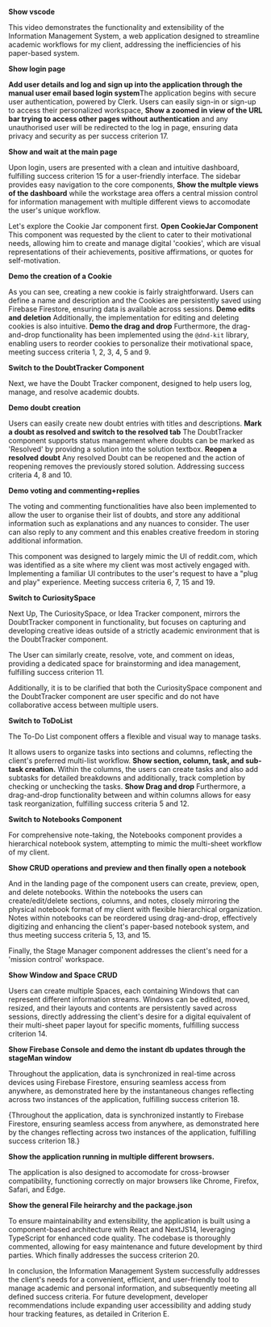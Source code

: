 **Show vscode**

This video demonstrates the functionality and extensibility of the Information Management System, a web application designed to streamline academic workflows for my client, addressing the inefficiencies of his paper-based system.

**Show login page**

**Add user details and log and sign up into the application through the manual user email based login system**The application begins with secure user authentication, powered by Clerk. Users can easily sign-in or sign-up to access their personalized workspace, **Show a zoomed in view of the URL bar trying to access other pages without authentication** and any unauthorised user will be redirected to the log in page, ensuring data privacy and security as per success criterion 17.

**Show and wait at the main page**

Upon login, users are presented with a clean and intuitive dashboard, fulfilling success criterion 15 for a user-friendly interface. The sidebar provides easy navigation to the core components, **Show the multple views of the dashboard** while the workstage area offers a central mission control for information management with multiple different views to accomodate the user's unique workflow.

Let's explore the Cookie Jar component first. **Open CookieJar Component** This component was requested by the client to cater to their motivational needs, allowing him to create and manage digital 'cookies', which are visual representations of their achievements, positive affirmations, or quotes for self-motivation.

**Demo the creation of a Cookie**

As you can see, creating a new cookie is fairly straightforward. Users can define a name and description and the Cookies are persistently saved using Firebase Firestore, ensuring data is available across sessions. **Demo edits and deletion** Additionally, the implementation for editing and deleting cookies is also intuitive. **Demo the drag and drop** Furthermore, the drag-and-drop functionality has been implemented using the `@dnd-kit` library, enabling users to reorder cookies to personalize their motivational space, meeting success criteria 1, 2, 3, 4, 5 and 9.

**Switch to the DoubtTracker Component**

Next, we have the Doubt Tracker component, designed to help users log, manage, and resolve academic doubts.

**Demo doubt creation**

Users can easily create new doubt entries with titles and descriptions. **Mark a doubt as resolved and switch to the resolved tab** The DoubtTracker component supports status management where doubts can be marked as 'Resolved' by providng a solution into the solution textbox. **Reopen a resolved doubt** Any resolved Doubt can be reopened and the action of reopening removes the previously stored solution. Addressing success criteria 4, 8 and 10.

**Demo voting and commenting+replies**

The voting and commenting functionalities have also been implemented to allow the user to organise their list of doubts, and store any additional information such as explanations and any nuances to consider. The user can also reply to any comment and this enables creative freedom in storing additional information.

This component was designed to largely mimic the UI of reddit.com, which was identified as a site where my client was most actively engaged with. Implementing a familiar UI contributes to the user's request to have a "plug and play" experience. Meeting success criteria 6, 7, 15 and 19.

**Switch to CuriositySpace**

Next Up, The CuriositySpace, or Idea Tracker component, mirrors the DoubtTracker component in functionality, but focuses on capturing and developing creative ideas outside of a strictly academic environment that is the DoubtTracker component.

The User can similarly create, resolve, vote, and comment on ideas, providing a dedicated space for brainstorming and idea management, fulfilling success criterion 11.

Additionally, it is to be clarified that both the CuriositySpace component and the DoubtTracker component are user specific and do not have collaborative access between multiple users.

**Switch to ToDoList**

The To-Do List component offers a flexible and visual way to manage tasks.

It allows users to organize tasks into sections and columns, reflecting the client's preferred multi-list workflow. **Show section, column, task, and sub-task creation.** Within the columns, the users can create tasks and also add subtasks for detailed breakdowns and additionally, track completion by checking or unchecking the tasks. **Show Drag and drop** Furthermore, a drag-and-drop functionality between and within columns allows for easy task reorganization, fulfilling success criteria 5 and 12.

**Switch to Notebooks Component**

For comprehensive note-taking, the Notebooks component provides a hierarchical notebook system, attempting to mimic the multi-sheet workflow of my client.

**Show CRUD operations and preview and then finally open a notebook**

And in the landing page of the component users can create, preview, open, and delete notebooks. Within the notebooks the users can create/edit/delete sections, columns, and notes, closely mirroring the physical notebook format of my client with flexible hierarchical organization. Notes within notebooks can be reordered using drag-and-drop, effectively digitizing and enhancing the client's paper-based notebook system, and thus meeting success criteria 5, 13, and 15.

Finally, the Stage Manager component addresses the client's need for a 'mission control' workspace.

**Show Window and Space CRUD**

Users can create multiple Spaces, each containing Windows that can represent different information streams. Windows can be edited, moved, resized, and their layouts and contents are persistently saved across sessions, directly addressing the client's desire for a digital equivalent of their multi-sheet paper layout for specific moments, fulfilling success criterion 14.

**Show Firebase Console and demo the instant db updates through the stageMan window**

<revoice>
Throughout the application, data is synchronized in real-time across devices using Firebase Firestore, ensuring seamless access from anywhere, as demonstrated here by the instantaneous changes reflecting across two instances of the application, fulfilling success criterion 18.

{Throughout the application, data is synchronized instantly to Firebase Firestore, ensuring seamless access from anywhere, as demonstrated here by the changes reflecting across two instances of the application, fulfilling success criterion 18.}
</revoice>

**Show the application running in multiple different browsers.**

The application is also designed to accomodate for cross-browser compatibility, functioning correctly on major browsers like Chrome, Firefox, Safari, and Edge.

**Show the general File heirarchy and the package.json**

To ensure maintainability and extensibility, the application is built using a component-based architecture with React and NextJS14, leveraging TypeScript for enhanced code quality. The codebase is thoroughly commented, allowing for easy maintenance and future development by third parties. Which finally addresses the success criterion 20.

In conclusion, the Information Management System successfully addresses the client's needs for a convenient, efficient, and user-friendly tool to manage academic and personal information, and subsequently meeting all defined success criteria. For future development, developer recommendations include expanding user accessibility and adding study hour tracking features, as detailed in Criterion E.
